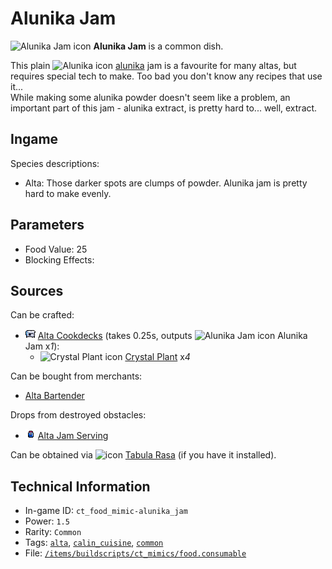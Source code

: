 # Alunika Jam

<img src="https://raw.githubusercontent.com/Ceterai/Enternia/main/assetMissing.png" alt="Alunika Jam icon" loading="lazy" height="16px" width="auto" /> **Alunika Jam** is a common dish.

This plain <img src="https://raw.githubusercontent.com/Ceterai/Enternia/main/assetMissing.png" alt="Alunika icon" loading="lazy" height="16px" width="auto" /> [alunika](https://ceterai.github.io/MyEnternia/Wiki/Alunika) jam is a favourite for many altas, but requires special tech to make. Too bad you don't know any recipes that use it...  
While making some alunika powder doesn't seem like a problem, an important part of this jam - alunika extract, is pretty hard to... well, extract.

## Ingame

Species descriptions:

- Alta: Those darker spots are clumps of powder. Alunika jam is pretty hard to make evenly.

## Parameters

- Food Value: 25
- Blocking Effects: 

## Sources

Can be crafted:

- ![ ](https://raw.githubusercontent.com/Ceterai/Enternia/main/objects/alta/cooking/cookdecks/icon.png) [Alta Cookdecks](https://ceterai.github.io/MyEnternia/Wiki/AltaCookdecks) (takes 0.25s, outputs <img src="https://raw.githubusercontent.com/Ceterai/Enternia/main/assetMissing.png" alt="Alunika Jam icon" loading="lazy" height="16px" width="auto" /> Alunika Jam x*1*):
  - <img src="https://starbounder.org/mediawiki/images/f/f2/Crystal_Plant.png" alt="Crystal Plant icon" loading="lazy" height="12px" width="13px" /> [Crystal Plant](https://starbounder.org/Crystal_Plant) x*4*

Can be bought from merchants:

- [Alta Bartender](https://ceterai.github.io/MyEnternia/Wiki/AltaBartender)

Drops from destroyed obstacles:

- <img src="https://raw.githubusercontent.com/Ceterai/Enternia/main/objects/alta/special/food/jam/icon.png" alt="Alta Jam Serving icon" loading="lazy" height="16px" width="auto" /> [Alta Jam Serving](https://ceterai.github.io/MyEnternia/Wiki/AltaJamServing)

Can be obtained via <img src="https://steamuserimages-a.akamaihd.net/ugc/263843960696222713/3EC9A7C005541F7D577EBCB8C5736B4EFC9973D6/" alt="icon" width="8" height="12"/> [Tabula Rasa](https://community.playstarbound.com/resources/the-tabula-rasa.3222/) (if you have it installed).

## Technical Information

- In-game ID: `ct_food_mimic-alunika_jam`
- Power: `1.5`
- Rarity: `Common`
- Tags: [`alta`](https://ceterai.github.io/MyEnternia/Wiki/Tags/Alta), [`calin_cuisine`](https://ceterai.github.io/MyEnternia/Wiki/Tags/CalinCuisine), [`common`](https://ceterai.github.io/MyEnternia/Wiki/Tags/Common)
- File: [`/items/buildscripts/ct_mimics/food.consumable`](https://github.com/Ceterai/Enternia/blob/main/items/buildscripts/ct_mimics/food.consumable)

